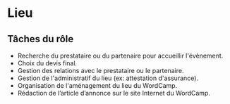 # Lieu

## Tâches du rôle

+ Recherche du prestataire ou du partenaire pour accueillir l'évènement.
+ Choix du devis final.
+ Gestion des relations avec le prestataire ou le partenaire.
+ Gestion de l'administratif du lieu (ex: attestation d'assurance).
+ Organisation de l'aménagement du lieu du WordCamp.
+ Rédaction de l’article d’annonce sur le site Internet du WordCamp.
